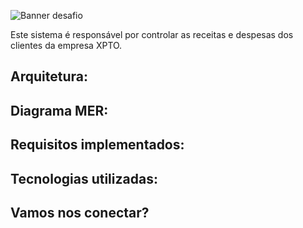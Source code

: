 ![Banner desafio](https://github.com/DanielaXavier1995/desafio-xpto/assets/116307469/9c891e51-c371-408b-a09a-ea277b34fb06)

Este sistema é responsável por controlar as receitas e despesas dos clientes da empresa XPTO.

## Arquitetura:
## Diagrama MER:
## Requisitos implementados:
## Tecnologias utilizadas:
## Vamos nos conectar? 


